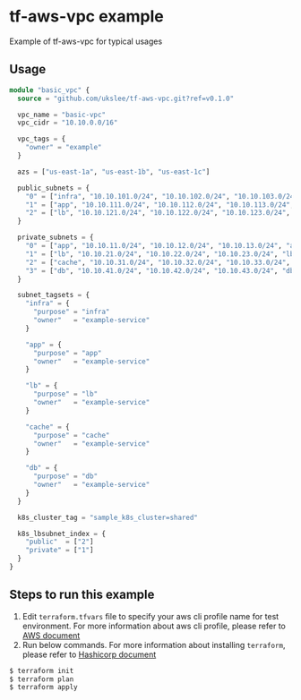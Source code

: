 
# tf-aws-vpc example

Example of tf-aws-vpc for typical usages

## Usage

``` terraform
module "basic_vpc" {
  source = "github.com/ukslee/tf-aws-vpc.git?ref=v0.1.0"

  vpc_name = "basic-vpc"
  vpc_cidr = "10.10.0.0/16"

  vpc_tags = {
    "owner" = "example"
  }

  azs = ["us-east-1a", "us-east-1b", "us-east-1c"]

  public_subnets = {
    "0" = ["infra", "10.10.101.0/24", "10.10.102.0/24", "10.10.103.0/24", "infra", ""]
    "1" = ["app", "10.10.111.0/24", "10.10.112.0/24", "10.10.113.0/24", "app", ""]
    "2" = ["lb", "10.10.121.0/24", "10.10.122.0/24", "10.10.123.0/24", "lb", ""]
  }

  private_subnets = {
    "0" = ["app", "10.10.11.0/24", "10.10.12.0/24", "10.10.13.0/24", "app", ""]
    "1" = ["lb", "10.10.21.0/24", "10.10.22.0/24", "10.10.23.0/24", "lb", ""]
    "2" = ["cache", "10.10.31.0/24", "10.10.32.0/24", "10.10.33.0/24", "cache", ""]
    "3" = ["db", "10.10.41.0/24", "10.10.42.0/24", "10.10.43.0/24", "db", ""]
  }

  subnet_tagsets = {
    "infra" = {
      "purpose" = "infra"
      "owner"   = "example-service"
    }

    "app" = {
      "purpose" = "app"
      "owner"   = "example-service"
    }

    "lb" = {
      "purpose" = "lb"
      "owner"   = "example-service"
    }

    "cache" = {
      "purpose" = "cache"
      "owner"   = "example-service"
    }

    "db" = {
      "purpose" = "db"
      "owner"   = "example-service"
    }
  }

  k8s_cluster_tag = "sample_k8s_cluster=shared"

  k8s_lbsubnet_index = {
    "public"  = ["2"]
    "private" = ["1"]
  }
}
```

## Steps to run this example

1. Edit `terraform.tfvars` file to specify your aws cli profile name for test environment.
For more information about aws cli profile, please refer to [AWS document](https://docs.aws.amazon.com/cli/latest/userguide/cli-configure-profiles.html)
1. Run below commands.
For more information about installing `terraform`, please refer to [Hashicorp document](https://learn.hashicorp.com/terraform/getting-started/install.html)

``` bash
$ terraform init
$ terraform plan
$ terraform apply
```
